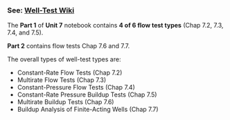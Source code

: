 ### See: [Well-Test Wiki](https://github.com/yohanesnuwara/reservoir-engineering/wiki/Well-Test-Analysis)

The **Part 1** of **Unit 7** notebook contains **4 of 6 flow test types** (Chap 7.2, 7.3, 7.4, and 7.5). 

**Part 2** contains flow tests Chap 7.6 and 7.7.

The overall types of well-test types are:
* Constant-Rate Flow Tests (Chap 7.2)
* Multirate Flow Tests (Chap 7.3)
* Constant-Pressure Flow Tests (Chap 7.4)
* Constant-Rate Pressure Buildup Tests (Chap 7.5)
* Multirate Buildup Tests (Chap 7.6)
* Buildup Analysis of Finite-Acting Wells (Chap 7.7)
